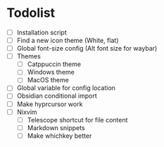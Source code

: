 # Todolist

- [ ] Installation script
- [ ] Find a new icon theme (White, flat)
- [ ] Global font-size config (Alt font size for waybar)
- [ ] Themes
  - [ ] Catppuccin theme
  - [ ] Windows theme
  - [ ] MacOS theme
- [ ] Global variable for config location
- [ ] Obsidian conditional import
- [ ] Make hyprcursor work
- [ ] Nixvim
  - [ ] Telescope shortcut for file content
  - [ ] Markdown snippets
  - [ ] Make whichkey better
